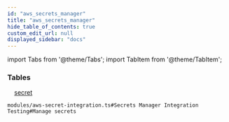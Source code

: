 ```yaml
---
id: "aws_secrets_manager"
title: "aws_secrets_manager"
hide_table_of_contents: true
custom_edit_url: null
displayed_sidebar: "docs"
---
```


import Tabs from '@theme/Tabs';
import TabItem from '@theme/TabItem';

<Tabs>
  <TabItem value="Components" label="Components" default>

### Tables

    [secret](../../aws/tables/aws_secrets_manager_entity_secret.Secret)

</TabItem>
  <TabItem value="Code examples" label="Code examples">

```testdoc
modules/aws-secret-integration.ts#Secrets Manager Integration Testing#Manage secrets
```

</TabItem>
</Tabs>
